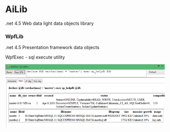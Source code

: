 AiLib
=====

.net 4.5 Web data light data objects library

### WpfLib

.net 4.5 Presentation framework data objects

WpfExec - sql execute utility

![WpfExec screenshot](https://github.com/akrisiun/AiLib/blob/master/WpfExec.png "WpfExec screenshot")
